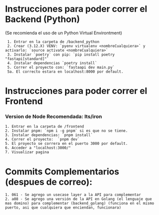 
# Instrucciones para poder correr el Backend (Python)

(Se recomienda el uso de un Python Virtual Environtment)

     1. Entrar en la carpeta de /backend_python
     2. Crear (3.12.X) VENV: `pyenv virtualenv <nombreCualquiera>` y activarlo: `source activate <nombreCualquiera>`
     3. Instalar `poetry` con pip: `pip install poetry "fastapi[standard]"`
     4. Instalar dependencias `poetry install`
     5. Correr el proyecto con: `fastaapi dev main.py`
     5a. El correcto estara en localhost:8000 por default.

# Instrucciones para poder correr el Frontend
### Version de Node Recomendada: lts/iron

    1. Entrar en la carpeta de /frontend
    2. Instalar pnpm: `npm i -g pnpm` si es que no se tiene.
    3. Instalar dependencias: `pnpm install`
    4. Correr el proyecto:  `pnpm dev`
    5. El proyecto se correra en el puerto 3000 por default.
    6. Acceder a "localhost:3000/"
    7. Visualizar pagina

# Commits Complementarios (despues de correo):
    1. 061 - Se agrego un usecase layer a la API para complementar
    2. a08 - Se agrego una versión de la API en Golang (el lenguaje que mas domino) para complementar (backend_golang) (funciona en el mismo puerto, asi que cualquiera que enciendan, funcionara)